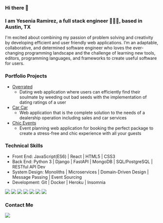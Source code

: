 ### Hi there 👋

### I am Yesenia Ramirez, a full stack engineer 👩🏽‍💻, based in Austin, TX

I'm excited about combining my passion of problem solving and creativity by developing efficient and user friendly web applications. I’m an adaptable, collaborative, and determined software engineer who loves the ever-changing programming landscape and the challenge of learning new tools, editors, programming languages, and frameworks to create useful software for users.


### Portfolio Projects
- <a href="https://github.com/yeseniaramirez14/overrated">Overrated</a>
  - Dating web application where users can efficiently find their soulmate by weeding out bad seeds with the implementation of dating ratings of a user
- <a href="https://github.com/yeseniaramirez14/car-car">Car Car</a>
  - Web application that is the complete solution to the needs of a dealership operation including sales and car services
- <a href="https://github.com/yeseniaramirez14/chic-events">Chic Events</a>
  - Event planning web application for booking the perfect package to create a stress-free and chic experience with all your guests

### Technical Skills
- Front End: JavaScript(ES6) | React | HTML5 | CSS3
- Back End: Python 3 | Django | FastAPI | MongoDB | SQL/PostgreSQL | RESTful API Dev
- System Design: Monoliths | Microservices | Domain-Driven Design | Message Passing | Event Sourcing
- Development: Git | Docker | Heroku | Insomnia

<img src="https://img.shields.io/badge/React-20232A?style=for-the-badge&logo=react&logoColor=61DAFB"> <img src="https://img.shields.io/badge/Django-092E20?style=for-the-badge&logo=django&logoColor=white"> <img src="https://img.shields.io/badge/PostgreSQL-316192?style=for-the-badge&logo=postgresql&logoColor=white"> <img src="https://img.shields.io/badge/Python-3776AB?style=for-the-badge&logo=python&logoColor=white"> <img src="https://img.shields.io/badge/JavaScript-F7DF1E?style=for-the-badge&logo=javascript&logoColor=black"> <img src="https://img.shields.io/badge/HTML5-E34F26?style=for-the-badge&logo=html5&logoColor=white"> <img src="https://img.shields.io/badge/CSS-239120?&style=for-the-badge&logo=css3&logoColor=white">



### Contact Me
<a href="https://www.linkedin.com/in/yeseniaramirez14/"><img src="https://img.shields.io/badge/LinkedIn-0077B5?style=for-the-badge&logo=linkedin&logoColor=white"></a>


<!--
**yeseniaramirez14/yeseniaramirez14** is a ✨ _special_ ✨ repository because its `README.md` (this file) appears on your GitHub profile.

Here are some ideas to get you started:

- 🔭 I’m currently working on ...
- 🌱 I’m currently learning ...
- 👯 I’m looking to collaborate on ...
- 🤔 I’m looking for help with ...
- 💬 Ask me about ...
- 📫 How to reach me: ...
- 😄 Pronouns: ...
- ⚡ Fun fact: ...
-->
